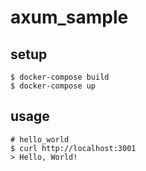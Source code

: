 # axum_sample

## setup
```shell
$ docker-compose build
$ docker-compose up
```

## usage
```shell
# hello_world
$ curl http://localhost:3001
> Hello, World!
```

